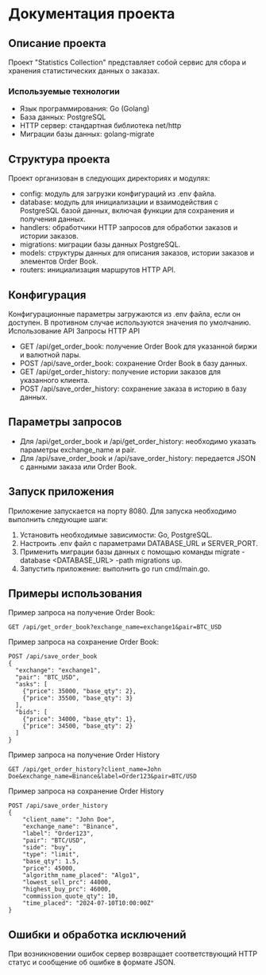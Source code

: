# Документация проекта 
## Описание проекта

Проект "Statistics Collection" представляет собой сервис для сбора и хранения статистических данных о заказах.
### Используемые технологии

- Язык программирования: Go (Golang)
- База данных: PostgreSQL
- HTTP сервер: стандартная библиотека net/http
- Миграции базы данных: golang-migrate

## Структура проекта

Проект организован в следующих директориях и модулях:

- config: модуль для загрузки конфигураций из .env файла.
- database: модуль для инициализации и взаимодействия с PostgreSQL базой данных, включая функции для сохранения и получения данных.
- handlers: обработчики HTTP запросов для обработки заказов и истории заказов.
- migrations: миграции базы данных PostgreSQL.
- models: структуры данных для описания заказов, истории заказов и элементов Order Book.
- routers: инициализация маршрутов HTTP API.

## Конфигурация

Конфигурационные параметры загружаются из .env файла, если он доступен. В противном случае используются значения по умолчанию.
Использование API
Запросы HTTP API

- GET /api/get_order_book: получение Order Book для указанной биржи и валютной пары.
- POST /api/save_order_book: сохранение Order Book в базу данных.
- GET /api/get_order_history: получение истории заказов для указанного клиента.
- POST /api/save_order_history: сохранение заказа в историю в базу данных.

## Параметры запросов

- Для /api/get_order_book и /api/get_order_history: необходимо указать параметры exchange_name и pair.
- Для /api/save_order_book и /api/save_order_history: передается JSON с данными заказа или Order Book.

## Запуск приложения

Приложение запускается на порту 8080. Для запуска необходимо выполнить следующие шаги:

1. Установить необходимые зависимости: Go, PostgreSQL.
2. Настроить .env файл с параметрами DATABASE_URL и SERVER_PORT.
3. Применить миграции базы данных с помощью команды migrate -database <DATABASE_URL> -path migrations up.
4. Запустить приложение: выполнить go run cmd/main.go.

## Примеры использования
Пример запроса на получение Order Book:

```
GET /api/get_order_book?exchange_name=exchange1&pair=BTC_USD
```

Пример запроса на сохранение Order Book:

```
POST /api/save_order_book
{
  "exchange": "exchange1",
  "pair": "BTC_USD",
  "asks": [
    {"price": 35000, "base_qty": 2},
    {"price": 35500, "base_qty": 3}
  ],
  "bids": [
    {"price": 34000, "base_qty": 1},
    {"price": 34500, "base_qty": 2}
  ]
}
```

Пример запроса на получение Order History

```
GET /api/get_order_history?client_name=John Doe&exchange_name=Binance&label=Order123&pair=BTC/USD
```

Пример запроса на сохранение Order History

```
POST /api/save_order_history
{
    "client_name": "John Doe",
    "exchange_name": "Binance",
    "label": "Order123",
    "pair": "BTC/USD",
    "side": "buy",
    "type": "limit",
    "base_qty": 1.5,
    "price": 45000,
    "algorithm_name_placed": "Algo1",
    "lowest_sell_prc": 44000,
    "highest_buy_prc": 46000,
    "commission_quote_qty": 10,
    "time_placed": "2024-07-10T10:00:00Z"
}
```
## Ошибки и обработка исключений

При возникновении ошибок сервер возвращает соответствующий HTTP статус и сообщение об ошибке в формате JSON.